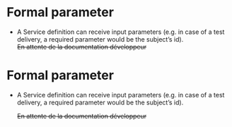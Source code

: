 <!--
created_at: '2012-03-29 16:08:36'
updated_at: '2013-03-13 14:30:40'
authors:
    - 'Jérôme Bogaerts'
tags:
    - 'Process Authoring'
-->

Formal parameter
================

-   A Service definition can receive input parameters (e.g. in case of a test delivery, a required parameter would be the subject’s id).\
    ~~En attente de la documentation développeur~~

Formal parameter
================

-   A Service definition can receive input parameters (e.g. in case of a test delivery, a required parameter would be the subject’s id).<br/>

    ~~En attente de la documentation développeur~~



